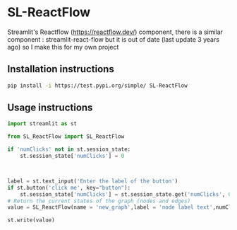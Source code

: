 # SL-ReactFlow

Streamlit's Reactflow (https://reactflow.dev/) component, there is a similar component : streamlit-react-flow but it is out of date (last update 3 years ago)
so I make this for my own project

## Installation instructions

```sh
pip install -i https://test.pypi.org/simple/ SL-ReactFlow
```

## Usage instructions

```python
import streamlit as st

from SL_ReactFlow import SL_ReactFlow

if 'numClicks' not in st.session_state:
    st.session_state['numClicks'] = 0



label = st.text_input('Enter the label of the button')
if st.button('click me', key="button"):
    st.session_state['numClicks'] = st.session_state.get('numClicks', 0) + 1
# Return the current states of the graph (nodes and edges)
value = SL_ReactFlow(name = 'new_graph',label = 'node label text',numClicks=st.session_state.get('numClicks', 0), key="graph_component")

st.write(value) 
```
